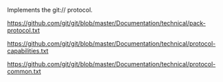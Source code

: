 Implements the git:// protocol.

https://github.com/git/git/blob/master/Documentation/technical/pack-protocol.txt

https://github.com/git/git/blob/master/Documentation/technical/protocol-capabilities.txt

https://github.com/git/git/blob/master/Documentation/technical/protocol-common.txt